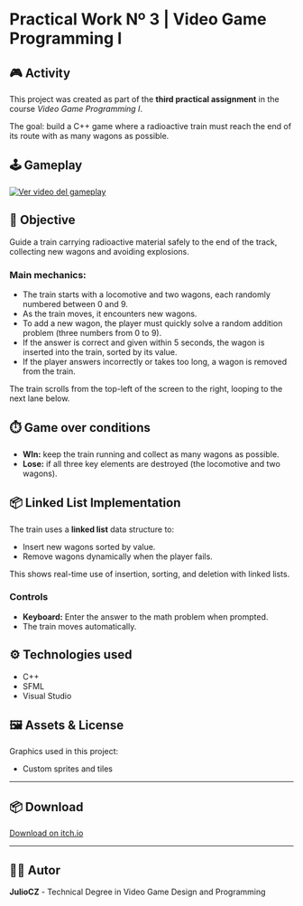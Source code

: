 # Practical Work Nº 3 | Video Game Programming I

## 🎮 Activity
This project was created as part of the **third practical assignment** in the course *Video Game Programming I*.

The goal: build a C++ game where a radioactive train must reach the end of its route with as many wagons as possible.

## 🕹️ Gameplay

[![Ver video del gameplay](https://img.itch.zone/aW1nLzIyMDUxMDEyLnBuZw==/315x250%23c/5s4w7V.png)](https://www.youtube.com/watch?v=smJ-HRKNhSI)


## 📝 Objective
Guide a train carrying radioactive material safely to the end of the track, collecting new wagons and avoiding explosions.

### Main mechanics:
- The train starts with a locomotive and two wagons, each randomly numbered between 0 and 9.
- As the train moves, it encounters new wagons.
- To add a new wagon, the player must quickly solve a random addition problem (three numbers from 0 to 9).
- If the answer is correct and given within 5 seconds, the wagon is inserted into the train, sorted by its value.
- If the player answers incorrectly or takes too long, a wagon is removed from the train.

The train scrolls from the top-left of the screen to the right, looping to the next lane below.

## ⏱️ Game over conditions

- **WIn:** keep the train running and collect as many wagons as possible.  
- **Lose:** if all three key elements are destroyed (the locomotive and two wagons).

## 📦 Linked List Implementation

The train uses a **linked list** data structure to:

- Insert new wagons sorted by value.
- Remove wagons dynamically when the player fails.

This shows real-time use of insertion, sorting, and deletion with linked lists.

### Controls

- **Keyboard:** Enter the answer to the math problem when prompted.
- The train moves automatically.

## ⚙️ Technologies used

- C++
- SFML
- Visual Studio

## 🖼️ Assets & License

Graphics used in this project:
- Custom sprites and tiles

---

## 📦 Download
[Download on itch.io](https://juliocz36.itch.io/radioactive-train)

---

## 👨‍💻 Autor

**JulioCZ** - Technical Degree in Video Game Design and Programming
